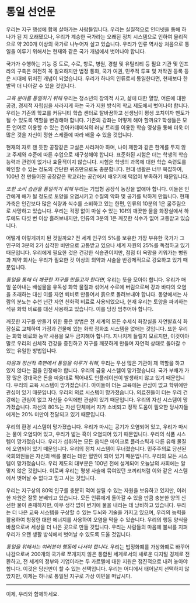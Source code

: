 # 통일 선언문



우리는 지구 행성에 함께 살아가는 사람들입니다. 우리는 실질적으로 인터넷을 통해 하나가 된 지 오래됐으나, 우리가 계승한 국가라는 오래된 정치 시스템으로 인하여 물리적으로 약 200개 이상의 국가로 나누어져 살고 있습니다. 우리가 인류 역사상 처음으로 통일을 이루기 위해서는 현재와 같은 국가 개념에서 벗어나야 합니다.

국가가 수행하는 기능 중 도로, 수로, 항로, 병원, 경찰 및 유틸리티 등 필요 기관 및 인프라의 구축은 여전히 꼭 필요하지만 법정 통화, 국가 여권, 민주적 투표 및 저작권 등록 등은 시대에 뒤처진 개념이 되었습니다. 우리가 하나의 인류로서 통일한다면, 현재보다 한 발짝 더 나아갈 수 있을 것입니다.

*교육 분야를 통일하기 위해* 우리는 청소년의 창의적 사고, 삶에 대한 열망, 어른에 대한 공경, 경제적 자립심을 사라지게 하는 국가 지원 방식의 학교 제도에서 벗어나야 합니다. 우리는 기존의 학교를 커뮤니티 학습 센터로 탈바꿈하고 선생님이 평생 코치이자 멘토가 될 수 있도록 역할을 변경해야 합니다. 기존의 강좌는 어떻게 해야 할까요? 학생들은 모든 언어로 이용할 수 있는 칸아카데미식의 러닝 트리를 이용한 학습 영상을 통해 더욱 더 많은 것을 자신이 정한 스케줄에 따라 배울 수 있을 것입니다.

현재의 자로 잰 듯한 공장같은 교실은 사라져야 하며, 나이 제한과 같은 한계를 두지 않고 주제와 수준에 따른 수업으로 재구성해야 합니다. 표준화된 시험은 더는 학생의 학습 능력과 관련이 없거나 효율적이지 않습니다. 시험은 학생의 과목에 대한 학습 숙련도를 확인할 수 있는 정도의 간단한 퀴즈만으로도 충분합니다. 현대 생활은 너무 복잡하여, 100년 전 만들어진 공장같은 학교라는 공간에서 배우기에 턱없이 부족하기 때문입니다.

*또한 소비 습관을 통일하기 위해* 우리는 기업형 공장식 농장을 없애야 합니다. 이들은 인간에게 해가 될 정도로 토양을 오염시키고 수질의 악화 및 공기를 탁하게 만듭니다. 현재 가축은 인간보다 많은 식량과 식수를 소비하고 있는 한편, 인류의 10분의 1은 굶주림으로 사망하고 있습니다. 우리는 걱정 없이 마실 수 있는 10ℓ의 깨끗한 물을 화장실에서 하루에도 다섯 번 이상 흘려보내지만, 인류의 3분의 1은 깨끗한 식수가 없어 고통받고 있습니다.

어떻게 이렇게까지 된 것일까요? 전 세계 인구의 5%를 보유한 가장 부유한 국가가 그 인구의 3분의 2가 심각한 비만으로 고통받고 있으나 세계 자원의 25%를 독점하고 있기 때문입니다. 우리에게 필요한 것은 건강한 식습관이지만, 점점 더 욕망을 키워가는 병원과 제약 회사는 우리가 필요한 것 이상의 의약과 시술을 반강제적으로 강요하고 있기 때문입니다.

*통일을 통해 더 깨끗한 지구를 만들고자 한다면*, 우리는 뜻을 모아야 합니다. 우리가 매일 쏟아내는 배설물을 유독성 화학 물질과 섞어서 수로에 버림으로써 강과 바다의 오염을 초래하는 대신 이를 자연 퇴비로 만들어서 흙으로 돌려보내야 합니다. 동양에서는 사람의 분뇨는 수천 년간 자연 친화적 비료로 사용되었으나, 현재 우리는 토양을 파괴하는 석유 화학 비료를 대신 사용하고 있습니다. 이를 당장 멈추어야 합니다.

깨끗한 지구를 만들기 위한 좋은 방법은 전 세계의 모든 수세식 화장실을 자연발효식 화장실로 교체하여 가정과 건물에 있는 화학 정화조 시스템을 없애는 것입니다. 또한 우리는 화학 비료와 농약 사용을 모두 금지해야 합니다. 지나치게 들릴지 모르지만, 이것이야말로 우리의 신체적 건강을 증진하고 지구를 깨끗하게 만들며 자연적 상태로 돌아갈 수 있는 유일한 방법입니다.

*마음과 정신적 측면에서 통일을 이루기 위해*, 우리는 우선 많은 기관이 제 역할을 하고 있지 않다는 점을 인정해야 합니다. 우리의 금융 시스템이 망가졌습니다. 국가 부채가 가장 많은 강대국은 돈을 마음대로 찍어내도 인플레이션이 발생하지 않고 있기 때문입니다. 우리의 교육 시스템이 망가졌습니다. 아이들이 더는 교육에는 관심이 없고 학위에만 관심이 있기 때문입니다. 우리의 의료 시스템이 망가졌습니다. 의료진들이 더는 우리 건강에는 관심이 없고 자신들 수익에만 관심이 있기 때문입니다. 우리의 자선 시스템이 망가졌습니다. 자선의 80%는 자선 단체에서 자가 소비되고 정작 도움이 필요한 당사자들에게는 20% 미만이 전달되고 있기 때문입니다. 

우리의 환경 시스템이 망가졌습니다. 우리가 마시는 공기가 오염되어 있고, 우리가 마시는 물이 오염되어 있고, 우리가 밟는 흑이 오염되어 있기 때문입니다. 우리의 식품 시스템이 망가졌습니다. 우리가 섭취하는 모든 음식은 마이크로 플라스틱과 다른 유해 물질에 오염되어 있기 때문입니다. 우리의 정치 시스템이 무너졌습니다. 민주주의로 당선된 국회의원들은 자신의 배를 불리는 데만 혈안이 되어 있기 때문입니다. 우리의 모든 시스템이 망가졌습니다. 우리 제도의 대부분은 100년 전에 설계되어 오늘날의 사회에는 알맞지 않은 것입니다. 이로써 우리는 평생 사슬에 묶여있던 코끼리처럼 이와 같은 시스템에서 벗어날 수 없다고 믿고 사는 것입니다.

우리는 지구상의 80억 인구를 충분히 먹여 살릴 수 있는 자원을 보유하고 있지만, 이러한 자원은 잘못 분배되고 있습니다. 모든 인류에게 돌아갈 수 있을 만큼 충분한 양의 신선한 물이 존재하지만, 아무 생각 없이 변기에 물을 내리는 데 낭비하고 있습니다. 우리는 더 나은 교육 시스템을 구상할 수 있는 두뇌와 기술을 가지고 있으며, 우리의 능력을 활용하여 청정한 대안 에너지를 사용하여 오염을 막을 수 있습니다. 우리의 행동 양식을 바꿈으로써 세상을 더 나은 곳으로 만들 것입니다. 우리는 사람들의 마음에 불씨를 지펴 우리가 오랜 생활 방식에서 벗어날 수 있도록 도울 것입니다.

*통일을 위해서는 여러분이 행동에 나서야 합니다*. 우리는 법정화폐를 가상화폐로 바꾸어 나감으로써 200개의 국가로 쪼개지지 않은 통합된 세계로서의 새로운 디지털 경제로 전환하고, 전 세계의 정부와 기업이라는 두 카르텔에 대한 지원은 점진적으로 내려 놓아야 합니다. 이것은 당신만이 할 수 있는 선택입니다. 우리는 어디에서 태어날지 선택하지 않았지만, 이제는 하나로 통일된 지구로 가상 이민을 떠납시다.

---



이제, 우리와 함께하세요.
